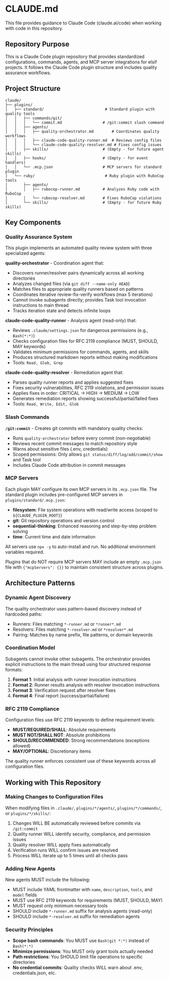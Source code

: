 # CLAUDE.md

This file provides guidance to Claude Code (claude.ai/code) when working with code in this repository.

## Repository Purpose

This is a Claude Code plugin repository that provides standardized configurations, commands, agents, and MCP server integrations for elsif projects. It follows the Claude Code plugin structure and includes quality assurance workflows.

## Project Structure

```
claude/
├── plugins/
│   ├── standard/                           # Standard plugin with quality tools
│   │   ├── commands/git/
│   │   │   └── commit.md                  # /git:commit slash command
│   │   ├── agents/
│   │   │   ├── quality-orchestrator.md        # Coordinates quality workflows
│   │   │   ├── claude-code-quality-runner.md  # Reviews config files
│   │   │   └── claude-code-quality-resolver.md # Fixes config issues
│   │   ├── skills/                        # (Empty - for future agent skills)
│   │   ├── hooks/                         # (Empty - for event handlers)
│   │   └── .mcp.json                      # MCP servers for standard plugin
│   └── ruby/                               # Ruby plugin with RuboCop tools
│       ├── agents/
│       │   ├── rubocop-runner.md          # Analyzes Ruby code with RuboCop
│       │   └── rubocop-resolver.md        # Fixes RuboCop violations
│       └── skills/                        # (Empty - for future Ruby skills)
```

## Key Components

### Quality Assurance System

This plugin implements an automated quality review system with three specialized agents:

**quality-orchestrator** - Coordination agent that:
- Discovers runner/resolver pairs dynamically across all working directories
- Analyzes changed files (via `git diff --name-only HEAD`)
- Matches files to appropriate quality runners based on patterns
- Coordinates iterative review-fix-verify workflows (max 5 iterations)
- Cannot invoke subagents directly; provides Task tool invocation instructions to main thread
- Tracks iteration state and detects infinite loops

**claude-code-quality-runner** - Analysis agent (read-only) that:
- Reviews `.claude/settings.json` for dangerous permissions (e.g., `Bash(*:*)`)
- Checks configuration files for RFC 2119 compliance (MUST, SHOULD, MAY keywords)
- Validates minimum permissions for commands, agents, and skills
- Produces structured markdown reports without making modifications
- Tools: `Read, Glob, Grep`

**claude-code-quality-resolver** - Remediation agent that:
- Parses quality runner reports and applies suggested fixes
- Fixes security vulnerabilities, RFC 2119 violations, and permission issues
- Applies fixes in order: CRITICAL → HIGH → MEDIUM → LOW
- Generates remediation reports showing successful/partial/failed fixes
- Tools: `Read, Write, Edit, Glob`

### Slash Commands

**`/git:commit`** - Creates git commits with mandatory quality checks:
- Runs `quality-orchestrator` before every commit (non-negotiable)
- Reviews recent commit messages to match repository style
- Warns about sensitive files (.env, credentials)
- Scoped permissions: Only allows `git status/diff/log/add/commit/show` and Task tool
- Includes Claude Code attribution in commit messages

### MCP Servers

Each plugin MAY configure its own MCP servers in its `.mcp.json` file. The standard plugin includes pre-configured MCP servers in `plugins/standard/.mcp.json`:
- **filesystem**: File system operations with read/write access (scoped to `${CLAUDE_PLUGIN_ROOT}`)
- **git**: Git repository operations and version control
- **sequential-thinking**: Enhanced reasoning and step-by-step problem solving
- **time**: Current time and date information

All servers use `npx -y` to auto-install and run. No additional environment variables required.

Plugins that do NOT require MCP servers MAY include an empty `.mcp.json` file with `{"mcpServers": {}}` to maintain consistent structure across plugins.

## Architecture Patterns

### Dynamic Agent Discovery

The quality orchestrator uses pattern-based discovery instead of hardcoded paths:
- Runners: Files matching `*-runner.md` or `*runner*.md`
- Resolvers: Files matching `*-resolver.md` or `*resolver*.md`
- Pairing: Matches by name prefix, file patterns, or domain keywords

### Coordination Model

Subagents cannot invoke other subagents. The orchestrator provides explicit instructions to the main thread using four structured response formats:
1. **Format 1**: Initial analysis with runner invocation instructions
2. **Format 2**: Runner results analysis with resolver invocation instructions
3. **Format 3**: Verification request after resolver fixes
4. **Format 4**: Final report (success/partial/failure)

### RFC 2119 Compliance

Configuration files use RFC 2119 keywords to define requirement levels:
- **MUST/REQUIRED/SHALL**: Absolute requirements
- **MUST NOT/SHALL NOT**: Absolute prohibitions
- **SHOULD/RECOMMENDED**: Strong recommendations (exceptions allowed)
- **MAY/OPTIONAL**: Discretionary items

The quality runner enforces consistent use of these keywords across all configuration files.

## Working with This Repository

### Making Changes to Configuration Files

When modifying files in `.claude/`, `plugins/*/agents/`, `plugins/*/commands/`, or `plugins/*/skills/`:
1. Changes WILL BE automatically reviewed before commits via `/git:commit`
2. Quality runner WILL identify security, compliance, and permission issues
3. Quality resolver WILL apply fixes automatically
4. Verification runs WILL confirm issues are resolved
5. Process WILL iterate up to 5 times until all checks pass

### Adding New Agents

New agents MUST include the following:
- MUST include YAML frontmatter with `name`, `description`, `tools`, and `model` fields
- MUST use RFC 2119 keywords for requirements (MUST, SHOULD, MAY)
- MUST request only minimum necessary tools
- SHOULD include `*-runner.md` suffix for analysis agents (read-only)
- SHOULD include `*-resolver.md` suffix for remediation agents

### Security Principles

- **Scope bash commands**: You MUST use `Bash(git *:*)` instead of `Bash(*:*)`
- **Minimize permissions**: You MUST only grant tools actually needed
- **Path restrictions**: You SHOULD limit file operations to specific directories
- **No credential commits**: Quality checks WILL warn about .env, credentials.json, etc.

